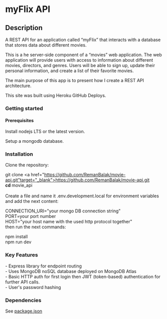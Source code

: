 <h1> myFlix API </h1>

<h2> Description </h2>

<p> A REST API for an application called “myFlix” that interacts with a database that stores data about different movies.

This is a he server-side component of a “movies” web application. The web application will provide users with access to information about different movies, directors, and genres. Users will be able to sign up, update their personal information, and create a list of their favorite movies.

The main purpose of this app is to present how I create a REST API architecture.

This site was built using Heroku GitHub Deploys.

<h3> Getting started</h3>
 <h4> Prerequisites</h4>
Install nodejs LTS or the latest version.

Setup a mongodb database.

<h3> Installation </h3>
Clone the repository:

git clone <a href="https://github.com/RemanBalak/movie-api.git"target="_blank">https://github.com/RemanBalak/movie-api.git </a> <br/>
<strong> cd </strong> movie_api <br/>
<br/>
Create a file and name it .env.development.local for environment variables and add the next content:

CONNECTION_URI="your mongo DB connection string" <br/>
PORT=your port number <br/>
HOST="your host name with the used http protocol together"<br/>
then run the next commands:<br/>

npm install <br/>
npm run dev


<h3> Key Features </h3>
- Express library for endpoint routing<br />
- Uses MongoDB noSQL database deployed on MongoDB Atlas<br />
- Basic HTTP auth for first login then JWT (token-based) authentication for further API calls.<br />
- User's password hashing<br />
<h3> Dependencies </h3>
See <a href="package.json" target="_blank"> package.json </a>
</p>
